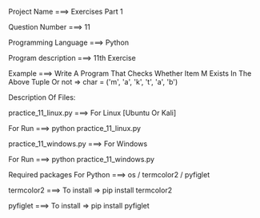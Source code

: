Project Name ===> Exercises Part 1

Question Number ===> 11

Programming Language ===> Python

Program description ===> 11th Exercise

Example ===> Write A Program That Checks Whether Item M Exists In The Above Tuple Or not => char = ('m', 'a', 'k', 't', 'a', 'b')

Description Of Files:

practice_11_linux.py ===> For Linux [Ubuntu Or Kali]

For Run ===> python practice_11_linux.py

practice_11_windows.py ===> For Windows

For Run ===> python practice_11_windows.py

Required packages For Python ===> os / termcolor2 / pyfiglet

termcolor2 ===> To install => pip install termcolor2

pyfiglet ===> To install => pip install pyfiglet
